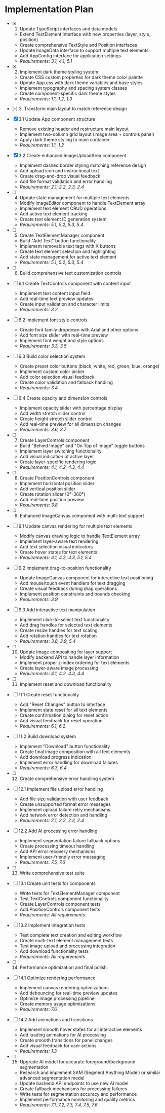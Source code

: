 # Implementation Plan

- [x] 1. Update TypeScript interfaces and data models

  - Extend TextElement interface with new properties (layer, style, position)
  - Create comprehensive TextStyle and Position interfaces
  - Update ImageData interface to support multiple text elements
  - Add AppConfig interface for application settings
  - _Requirements: 3.1, 4.1, 5.1_

- [x] 2. Implement dark theme styling system

  - Create CSS custom properties for dark theme color palette
  - Update App.css with dark theme variables and base styles
  - Implement typography and spacing system classes
  - Create component-specific dark theme styles
  - _Requirements: 1.1, 1.2, 1.3_

- [-] 3. Transform main layout to match reference design
- [x] 3.1 Update App component structure

  - Remove existing header and restructure main layout
  - Implement two-column grid layout (image area + controls panel)
  - Apply dark theme styling to main container
  - _Requirements: 1.1, 1.2_

- [x] 3.2 Create enhanced ImageUploadArea component

  - Implement dashed border styling matching reference design
  - Add upload icon and instructional text
  - Create drag-and-drop visual feedback
  - Add file format validation and error handling
  - _Requirements: 2.1, 2.2, 2.3, 2.4_

- [ ] 4. Update state management for multiple text elements

  - Modify ImageEditor component to handle TextElement array
  - Implement text element CRUD operations
  - Add active text element tracking
  - Create text element ID generation system
  - _Requirements: 5.1, 5.2, 5.3, 5.4_

- [ ] 5. Create TextElementManager component

  - Build "Add Text" button functionality
  - Implement removable text tags with X buttons
  - Create text element selection and highlighting
  - Add state management for active text element
  - _Requirements: 5.1, 5.2, 5.3, 5.4_

- [ ] 6. Build comprehensive text customization controls
- [ ] 6.1 Create TextControls component with content input

  - Implement text content input field
  - Add real-time text preview updates
  - Create input validation and character limits
  - _Requirements: 3.2_

- [ ] 6.2 Implement font style controls

  - Create font family dropdown with Arial and other options
  - Add font size slider with real-time preview
  - Implement font weight and style options
  - _Requirements: 3.3, 3.5_

- [ ] 6.3 Build color selection system

  - Create preset color buttons (black, white, red, green, blue, orange)
  - Implement custom color picker
  - Add color selection visual feedback
  - Create color validation and fallback handling
  - _Requirements: 3.4_

- [ ] 6.4 Create opacity and dimension controls

  - Implement opacity slider with percentage display
  - Add width stretch slider control
  - Create height stretch slider control
  - Add real-time preview for all dimension changes
  - _Requirements: 3.6, 3.7_

- [ ] 7. Create LayerControls component

  - Build "Behind Image" and "On Top of Image" toggle buttons
  - Implement layer switching functionality
  - Add visual indication of active layer
  - Create layer-specific rendering logic
  - _Requirements: 4.1, 4.2, 4.3, 4.4_

- [ ] 8. Create PositionControls component

  - Implement horizontal position slider
  - Add vertical position slider
  - Create rotation slider (0°-360°)
  - Add real-time position preview
  - _Requirements: 3.8_

- [ ] 9. Enhanced ImageCanvas component with multi-text support
- [ ] 9.1 Update canvas rendering for multiple text elements

  - Modify canvas drawing logic to handle TextElement array
  - Implement layer-aware text rendering
  - Add text selection visual indicators
  - Create hover states for text elements
  - _Requirements: 4.1, 4.2, 4.3, 5.1, 5.4_

- [ ] 9.2 Implement drag-to-position functionality

  - Update ImageCanvas component for interactive text positioning
  - Add mouse/touch event handlers for text dragging
  - Create visual feedback during drag operations
  - Implement position constraints and bounds checking
  - _Requirements: 3.9_

- [ ] 9.3 Add interactive text manipulation

  - Implement click-to-select text functionality
  - Add drag handles for selected text elements
  - Create resize handles for text scaling
  - Add rotation handles for text rotation
  - _Requirements: 3.8, 3.9, 5.4_

- [ ] 10. Update image compositing for layer support

  - Modify backend API to handle layer information
  - Implement proper z-index ordering for text elements
  - Create layer-aware image processing
  - _Requirements: 4.1, 4.2, 4.3, 4.4_

- [ ] 11. Implement reset and download functionality
- [ ] 11.1 Create reset functionality

  - Add "Reset Changes" button to interface
  - Implement state reset for all text elements
  - Create confirmation dialog for reset action
  - Add visual feedback for reset operation
  - _Requirements: 6.1, 6.2_

- [ ] 11.2 Build download system

  - Implement "Download" button functionality
  - Create final image composition with all text elements
  - Add download progress indication
  - Implement error handling for download failures
  - _Requirements: 6.3, 6.4_

- [ ] 12. Create comprehensive error handling system
- [ ] 12.1 Implement file upload error handling

  - Add file size validation with user feedback
  - Create unsupported format error messages
  - Implement upload failure retry mechanisms
  - Add network error detection and handling
  - _Requirements: 2.1, 2.2, 2.3, 2.4_

- [ ] 12.2 Add AI processing error handling

  - Implement segmentation failure fallback options
  - Create processing timeout handling
  - Add API error recovery mechanisms
  - Implement user-friendly error messaging
  - _Requirements: 7.5, 7.6_

- [ ] 13. Write comprehensive test suite
- [ ] 13.1 Create unit tests for components

  - Write tests for TextElementManager component
  - Test TextControls component functionality
  - Create LayerControls component tests
  - Add PositionControls component tests
  - _Requirements: All requirements_

- [ ] 13.2 Implement integration tests

  - Test complete text creation and editing workflow
  - Create multi-text element management tests
  - Test image upload and processing integration
  - Add download functionality tests
  - _Requirements: All requirements_

- [ ] 14. Performance optimization and final polish
- [ ] 14.1 Optimize rendering performance

  - Implement canvas rendering optimizations
  - Add debouncing for real-time preview updates
  - Optimize image processing pipeline
  - Create memory usage optimizations
  - _Requirements: 7.6_

- [ ] 14.2 Add animations and transitions

  - Implement smooth hover states for all interactive elements
  - Add loading animations for AI processing
  - Create smooth transitions for panel changes
  - Add visual feedback for user actions
  - _Requirements: 1.3_

- [ ] 15. Upgrade AI model for accurate foreground/background segmentation
  - Research and implement SAM (Segment Anything Model) or similar advanced segmentation model
  - Update backend API endpoints to use new AI model
  - Create fallback mechanisms for processing failures
  - Write tests for segmentation accuracy and performance
  - Implement performance monitoring and quality metrics
  - _Requirements: 7.1, 7.2, 7.3, 7.4, 7.5, 7.6_
